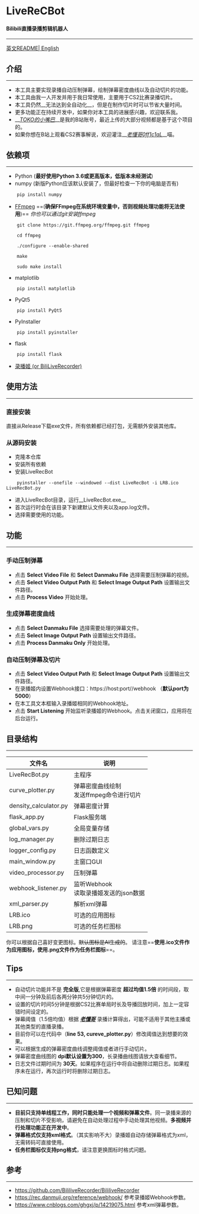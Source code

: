 # LiveReCBot
#### Bilibili直播录播剪辑机器人

**********

[英文README| English](README.md)

## 介绍

**********

* 本工具主要实现录播自动压制弹幕，绘制弹幕密度曲线以及自动切片的功能。
* 本工具由我一人开发并用于我日常使用，主要用于CS2比赛录播切片。
* 本工具仍然__无法达到全自动化__，但是在制作切片时可以节省大量时间。
* 更多功能正在持续开发中，如果你对本工具的进展感兴趣，欢迎联系我。
* __*<u>[TOKO的小嘴巴](https://space.bilibili.com/202371545?spm_id_from=333.337.0.0)</u>*__是我的B站账号，最近上传的大部分视频都是基于这个项目的。
* 如果你想在B站上观看CS2赛事解说，欢迎灌注__*<u>[老懂哥0ff1c1aL](https://space.bilibili.com/475083446?spm_id_from=333.337.0.0)</u>*__喵。

## 依赖项

**********

* Python (__最好使用Python 3.6或更高版本，低版本未经测试__)
* numpy (新版Python应该默认安装了，但最好检查一下你的电脑是否有)
```
    pip install numpy
```
* <u>[FFmpeg](https://www.gyan.dev/ffmpeg/builds/)</u> ==(__确保FFmpeg在系统环境变量中，否则视频处理功能将无法使用__)==
*你也可以通过git安装ffmpeg*
```
    git clone https://git.ffmpeg.org/ffmpeg.git ffmpeg

    cd ffmpeg

    ./configure --enable-shared

    make

    sudo make install
```
* matplotlib
```
    pip install matplotlib
```
* PyQt5
```
    pip install PyQt5
```
* PyInstaller
```
    pip install pyinstaller
```
* flask
```
    pip install flask
```
* <u>[录播姬 (or BiliLiveRecorder)]( https://github.com/BililiveRecorder/BililiveRecorder/releases)</u>

## 使用方法

**********

### 直接安装

直接从Release下载exe文件，所有依赖都已经打包，无需额外安装其他库。

### 从源码安装

* 克隆本仓库
* 安装所有依赖
* 安装LiveRecBot
```
    pyinstaller --onefile --windowed --dist LiveRecBot -i LRB.ico LiveRecBot.py
```
* 进入LiveRecBot目录，运行__LiveRecBot.exe__
* 首次运行时会在该目录下新建默认文件夹以及app.log文件。
* 选择需要使用的功能。

## 功能

**********

### 手动压制弹幕
* 点击 __Select Video File__ 和 __Select Danmaku File__ 选择需要压制弹幕的视频。
* 点击 __Select Video Output Path__ 和 __Select Image Output Path__ 设置输出文件路径。
* 点击 __Process Video__ 开始处理。

### 生成弹幕密度曲线
* 点击 __Select Danmaku File__ 选择需要处理的弹幕文件。
* 点击 __Select Image Output Path__ 设置输出文件路径。
* 点击 __Process Danmaku Only__ 开始处理。

### 自动压制弹幕及切片
* 点击 __Select Video Output Path__ 和 __Select Image Output Path__ 设置输出文件路径。
* 在录播姬内设置Webhook接口：https://host:port//webhook （__默认port为5000__）
* 在本工具文本框输入录播姬相同的Webhook地址。
* 点击 __Start Listening__ 开始监听录播姬的Webhook。点击关闭窗口，应用将在后台运行。

## 目录结构

**********

| 文件名 | 说明 |
| --- | --- |
| LiveRecBot.py | 主程序 |
| curve_plotter.py | 弹幕密度曲线绘制 <br>发送ffmpeg命令进行切片 |
| density_calculator.py | 弹幕密度计算 |
| flask_app.py | Flask服务端 |
| global_vars.py | 全局变量存储 |
| log_manager.py | 删除过期日志 |
| logger_config.py | 日志函数定义 |
| main_window.py | 主窗口GUI |
| video_processor.py | 压制弹幕 |
| webhook_listener.py | 监听Webhook <br>读取录播姬发送的json数据 |
| xml_parser.py | 解析xml弹幕 |
| LRB.ico | 可选的应用图标 |
| LRB.png | 可选的任务栏图标 |

你可以根据自己喜好变更图标。~~默认图标是AI生成的~~。
请注意==__使用.ico文件作为应用图标，使用.png文件作为任务栏图标__==。

## Tips

**********

* 自动切片功能并不是 __完全版__,它是根据弹幕密度 __超过均值1.5倍__ 的时间段，取中间一分钟及前后各两分钟共5分钟切片的。
* 设置的切片时间5分钟是根据CS2比赛单局时长及导播回放时间，加上一定容错时间设定的。
* 弹幕阈值（1.5倍均值）根据 __*<u>[老懂哥](https://live.bilibili.com/21674333?broadcast_type=0&is_room_feed=1&spm_id_from=333.999.to_liveroom.0.click&live_from=86002)</u>*__ 录播计算得出，可能不适用于其他主播或其他类型的直播录播。
* 目前你可以在代码中（__line 53, cureve_plotter.py__）修改阈值达到想要的效果。
* 可以根据生成的弹幕密度曲线调整阈值或者进行手动切片。
* 弹幕密度曲线图的 __dpi默认设置为300__，长录播曲线图请放大查看细节。
* 日志文件过期时间为 __30天__。如果程序在运行中将自动删除过期日志。如果程序未在运行，再次运行时将删除过期日志。

## 已知问题

**********

* __目前只支持单线程工作，同时只能处理一个视频和弹幕文件__。同一录播来源的压制和切片不受影响，请避免在自动处理过程中手动处理其他视频。__多视频并行处理功能正在开发中__。
* __弹幕格式仅支持xml格式__。（其实影响不大）录播姬自动存储弹幕格式为xml，无需转码可直接使用。
* __任务栏图标仅支持png格式__，请注意更换图标时格式问题。

## 参考

**********

* https://github.com/BililiveRecorder/BililiveRecorder
* https://rec.danmuji.org/reference/webhook/ 参考录播姬Webhook参数。
* https://www.cnblogs.com/ghgxj/p/14219075.html 参考xml弹幕参数。
